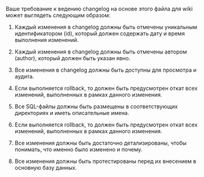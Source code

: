 Ваше требование к ведению changelog на основе этого файла для wiki может выглядеть следующим образом:

1. Каждый изменения в changelog должны быть отмечены уникальным идентификатором (id), который должен содержать дату и время выполнения изменений.
    
2. Каждый изменения в changelog должны быть отмечены автором (author), который должен быть указан явно.
    
3. Все изменения в changelog должны быть доступны для просмотра и аудита.
    
4. Если выполняется rollback, то должен быть предусмотрен откат всех изменений, выполненных в рамках данного изменения.
    
5. Все SQL-файлы должны быть размещены в соответствующих директориях и иметь описательные имена.
    
6. Если выполняется rollback, то должен быть предусмотрен откат всех изменений, выполненных в рамках данного изменения.
    
7. Все изменения должны быть достаточно детализированы, чтобы понимать, что именно было изменено и почему.
    
8. Все изменения должны быть протестированы перед их внесением в основную базу данных.